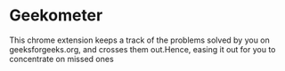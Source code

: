 Geekometer
==========

This chrome extension keeps a track of the problems solved by you on geeksforgeeks.org, and crosses them out.Hence, easing it out for you to concentrate on missed ones

